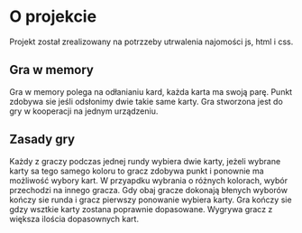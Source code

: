 # O projekcie
Projekt został zrealizowany na potrzzeby utrwalenia najomości js, html i css. 

## Gra w memory
Gra w memory polega na odłanianiu kard, każda karta ma swoją parę. Punkt zdobywa sie jeśli odsłonimy dwie takie same karty. Gra stworzona jest do gry w kooperacji na jednym urządzeniu.

## Zasady gry
Każdy z graczy podczas jednej rundy wybiera dwie karty, jeżeli wybrane karty sa tego samego koloru to gracz zdobywa punkt i ponownie ma możliwość wybory kart. W przyapdku wybrania o różnych kolorach, wybór przechodzi na innego gracza. Gdy obaj gracze dokonają błenych wyborów kończy sie runda i gracz pierwszy ponowanie wybiera karty. Gra kończy sie gdzy wsztkie karty zostana poprawnie dopasowane. Wygrywa gracz z większa ilościa dopasownych kart.


